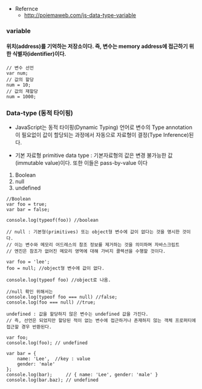 - Refernce
  - http://poiemaweb.com/js-data-type-variable

### variable
  #### 위치(address)를 기억하는 저장소이다. 즉, 변수는 memory address에 접근하기 위한 식별자(identifier)이다.
  
  ```
  // 변수 선언
  var num;
  // 값의 할당
  num = 10;
  // 값의 재할당
  num = 1000;
  ```
### Data-type (동적 타이핑)
  - JavaScript는 동적 타이핑(Dynamic Typing) 언어로 변수의 Type annotation이 필요없이 값이 할당되는
  과정에서 자동으로 자료형이 결정(Type Inference)된다.
  
  - 기본 자료형 primitive data type : 기본자료형의 값은 변경 불가능한 값(immutable value)이다. 또한 이들은 pass-by-value 이다

  1. Boolean
  1. null
  1. undefined

  ```
  //Boolean
  var foo = true;
  var bar = false;
  
  console.log(typeof(foo)) //boolean
  ```

  ```
  // null : 기본형(primitives) 또는 object형 변수에 값이 없다는 것을 명시한 것이다.
  // 이는 변수와 메모리 어드레스의 참조 정보를 제거하는 것을 의미하며 자바스크립트
  // 엔진은 참조가 없어진 메모리 영역에 대해 가비지 콜렉션을 수행할 것이다.

  var foo = 'lee';
  foo = null; //object형 변수에 값이 없다. 
  
  console.log(typeof foo) //object로 나옴. 

  //null 확인 위해서는
  console.log(typeof foo === null) //false;
  console.log(foo === null) //true;
  ```

  ```
  undefined : 값을 할당하지 않은 변수는 undefined 값을 가진다.
  // 즉, 선언은 되었지만 할당된 적이 없는 변수에 접근하거나 존재하지 않는 객체 프로퍼티에 접근할 경우 반환된다.

  var foo;
  console.log(foo); // undefined

  var bar = {
      name: 'Lee',  //key : value
      gender: 'male'
  };
  console.log(bar);     // { name: 'Lee', gender: 'male' }
  console.log(bar.baz); // undefined
  ```
